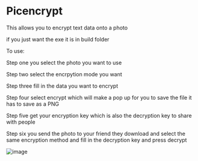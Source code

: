 # Picencrypt
This allows you to encrypt text data onto a photo 

if you just want the exe it is in build folder

To use: 

Step one you select the photo you want to use

Step two select the encrpytion mode you want 

Step three fill in the data you want to encrypt

Step four select encrypt which will make a pop up for you to save the file it has to save as a PNG 

Step five get your encryption key which is also the decryption key to share with people 

Step six you send the photo to your friend they download and select the same encryption method and fill in the decryption key and press decrypt

![image](https://github.com/DakDak-del/Picencrypt/assets/51975779/2ad2a09b-7e03-456b-b521-552d4872eb25)
